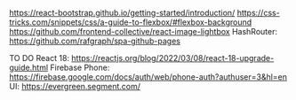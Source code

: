 https://react-bootstrap.github.io/getting-started/introduction/
https://css-tricks.com/snippets/css/a-guide-to-flexbox/#flexbox-background
https://github.com/frontend-collective/react-image-lightbox
HashRouter: https://github.com/rafgraph/spa-github-pages

TO DO
React 18: https://reactjs.org/blog/2022/03/08/react-18-upgrade-guide.html
Firebase Phone: https://firebase.google.com/docs/auth/web/phone-auth?authuser=3&hl=en
UI: https://evergreen.segment.com/